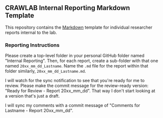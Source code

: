 ## CRAWLAB Internal Reporting Markdown Template

This repository contains the [Markdown](https://daringfireball.net/projects/markdown/) template for individual researcher reports internal to the lab.


### Reporting Instructions   

Please create a top-level folder in your personal GitHub folder named "Internal Reporting". Then, for each report, create a sub-folder with that one named `20xx_mm_dd_Lastname`. Name the `.md` file for the report within that folder similarly, `20xx_mm_dd_Lastname.md`.

I will watch for the sync notification to see that you're ready for me to review. Please make the commit message for the review-ready version: "Ready for Review - Report 20xx_mm_dd". That way I don't start looking at a version that's just a draft.

I will sync my comments with a commit message of "Comments for Lastname - Report 20xx_mm_dd".